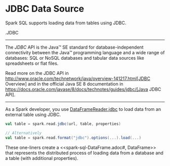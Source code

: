 # JDBC Data Source

Spark SQL supports loading data from tables using JDBC.

.JDBC
****
The *JDBC* API is the Java™ SE standard for database-independent connectivity between the Java™ programming language and a wide range of databases: SQL or NoSQL databases and tabular data sources like spreadsheets or flat files.

Read more on the JDBC API in http://www.oracle.com/technetwork/java/overview-141217.html[JDBC Overview] and in the official Java SE 8 documentation in https://docs.oracle.com/javase/8/docs/technotes/guides/jdbc/[Java JDBC API].
****

As a Spark developer, you use [DataFrameReader.jdbc](DataFrameReader.md#jdbc) to load data from an external table using JDBC.

```scala
val table = spark.read.jdbc(url, table, properties)

// Alternatively
val table = spark.read.format("jdbc").options(...).load(...)
```

These one-liners create a <<spark-sql-DataFrame.adoc#, DataFrame>> that represents the distributed process of loading data from a database and a table (with additional properties).
